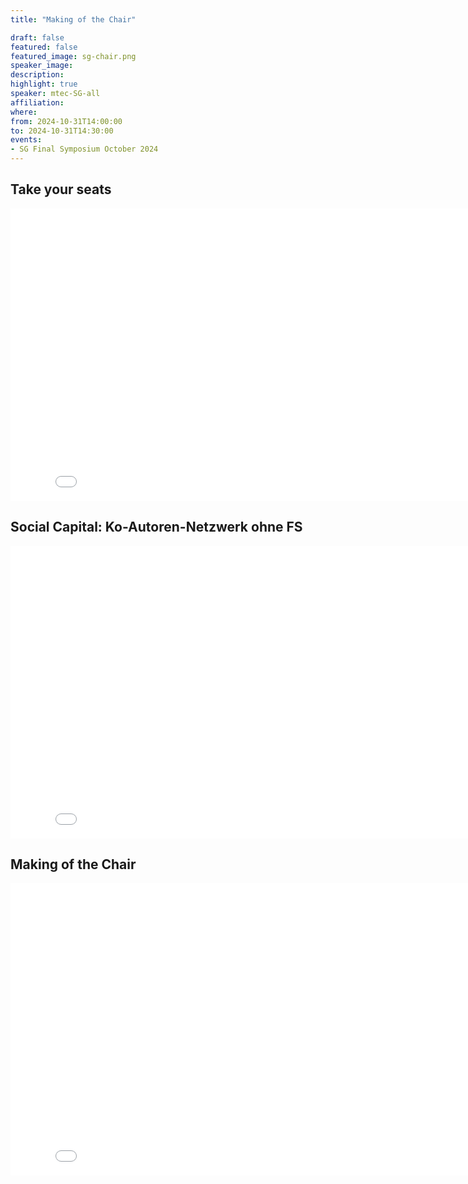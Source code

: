 ```yaml
---
title: "Making of the Chair"

draft: false
featured: false
featured_image: sg-chair.png
speaker_image:
description:
highlight: true
speaker: mtec-SG-all
affiliation:
where:
from: 2024-10-31T14:00:00
to: 2024-10-31T14:30:00
events:
- SG Final Symposium October 2024 
---
```


## Take your seats


<iframe width="832" height="468"
src="welcome.mp4"
frameborder="0" allowfullscreen></iframe>

## 

## Social Capital: Ko-Autoren-Netzwerk ohne FS 


<iframe width="832" height="468"
src="output.mp4"
frameborder="0" allowfullscreen></iframe>

## 

## Making of the Chair 


<iframe width="832" height="468"
src="making.mp4"
frameborder="0" allowfullscreen></iframe>


## 
